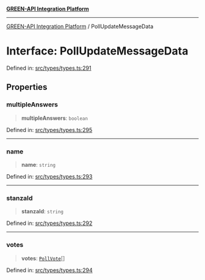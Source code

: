 [**GREEN-API Integration Platform**](../README.md)

***

[GREEN-API Integration Platform](../globals.md) / PollUpdateMessageData

# Interface: PollUpdateMessageData

Defined in: [src/types/types.ts:291](https://github.com/green-api/greenapi-integration/blob/62a96bf9bfbccb88022bc7b0859de19e8c48289f/src/types/types.ts#L291)

## Properties

### multipleAnswers

> **multipleAnswers**: `boolean`

Defined in: [src/types/types.ts:295](https://github.com/green-api/greenapi-integration/blob/62a96bf9bfbccb88022bc7b0859de19e8c48289f/src/types/types.ts#L295)

***

### name

> **name**: `string`

Defined in: [src/types/types.ts:293](https://github.com/green-api/greenapi-integration/blob/62a96bf9bfbccb88022bc7b0859de19e8c48289f/src/types/types.ts#L293)

***

### stanzaId

> **stanzaId**: `string`

Defined in: [src/types/types.ts:292](https://github.com/green-api/greenapi-integration/blob/62a96bf9bfbccb88022bc7b0859de19e8c48289f/src/types/types.ts#L292)

***

### votes

> **votes**: [`PollVote`](PollVote.md)[]

Defined in: [src/types/types.ts:294](https://github.com/green-api/greenapi-integration/blob/62a96bf9bfbccb88022bc7b0859de19e8c48289f/src/types/types.ts#L294)
